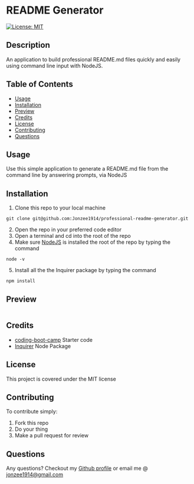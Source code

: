 # README Generator
[![License: MIT](https://img.shields.io/badge/License-MIT-yellow.svg)](https://opensource.org/licenses/MIT)

## Description 
An application to build professional README.md files quickly and easily using command line input with NodeJS.

## Table of Contents

* [Usage](#usage)
* [Installation](#installation)
* [Preview](#preview)
* [Credits](#credits)
* [License](#license)
* [Contributing](#contributing)
* [Questions](#questions)

## Usage 
Use this simple application to generate a README.md file from the command line by answering prompts, via NodeJS

## Installation
1. Clone this repo to your local machine
```shell
git clone git@github.com:Jonzee1914/professional-readme-generator.git
```
2. Open the repo in your preferred code editor
3. Open a terminal and cd into the root of the repo
4. Make sure [NodeJS](https://nodejs.org/en/) is installed the root of the repo by typing the command 
```shell
node -v
``` 
5. Install all the the Inquirer package by typing the command
```shell
npm install
``` 

## Preview
![]()

## Credits
- [coding-boot-camp](https://github.com/coding-boot-camp/potential-enigma/blob/master/readme-guide.md) Starter code
- [Inquirer](https://www.npmjs.com/package/inquirer) Node Package

## License
This project is covered under the MIT license 

## Contributing
To contribute simply:
   1. Fork this repo
   2. Do your thing
   3. Make a pull request for review

## Questions
Any questions? Checkout my [Github profile](https://github.com/Jonzee1914) or email me @ [jonzee1914@gmail.com](mailto:jonzee1914@gmail.com)